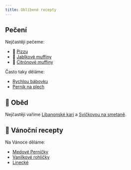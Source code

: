```yaml
---
title: Oblíbené recepty
---
```


## Pečení

Nejčastěji pečeme:

* 🍕 [Pizzu](/pizza)
* 🧁 [Jablkové muffiny](/jablkove-muffiny/)
* 🍋 [Citrónové muffiny](/citronove-muffiny/)

Často taky děláme:

* [Rychlou bábovku](/rychla-babovka/)
* [Perník na plech](/pernik-na-plech/)

## 🧆 Oběd

Nejčastěji vaříme [Libanonské kari](/libanonske-kari/) a
[Svíčkovou na smetaně](/svickova-na-smetane/).

## 🎄 Vánoční recepty

Na Vánoce děláme:

* [Medové Perníčky](/medove-pernicky/)
* [Vanilkové rohlíčky](/vanilkove-rohlicky/)
* [Linecké](/linecke/)
